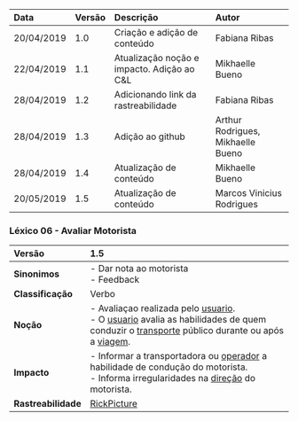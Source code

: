 |Data|Versão|Descrição|Autor|
|:---|:---|:---|:---|
|20/04/2019|1.0|Criação e adição de conteúdo|Fabiana Ribas|
|22/04/2019|1.1|Atualização noção e impacto. Adição ao C&L|Mikhaelle Bueno|
|28/04/2019|1.2|Adicionando link da rastreabilidade|Fabiana Ribas|
|28/04/2019|1.3|Adição ao github|Arthur Rodrigues, Mikhaelle Bueno|
|28/04/2019|1.4|Atualização de conteúdo|Mikhaelle Bueno|
|20/05/2019|1.5|Atualização de conteúdo|Marcos Vinicius Rodrigues|


### Léxico 06 - Avaliar Motorista

|Versão|1.5|
|:-|:-|
|**Sinonimos**|- Dar nota ao motorista<br> - Feedback|
|**Classificação**| Verbo |
|**Noção**|- Avaliaçao realizada pelo [usuario](https://github.com/Andre-Eduardo/2019.1-Requisitos-Moovit/wiki/L65-Usuário).<br>- O [usuario](https://github.com/Andre-Eduardo/2019.1-Requisitos-Moovit/wiki/L65-Usuário) avalia as habilidades de quem conduzir o [transporte](https://github.com/Andre-Eduardo/2019.1-Requisitos-Moovit/wiki/L63---transporte) público durante ou após a [viagem](https://github.com/Andre-Eduardo/2019.1-Requisitos-Moovit/wiki/L67-Viagem).|
|**Impacto**|- Informar a transportadora ou [operador](https://github.com/Andre-Eduardo/2019.1-Requisitos-Moovit/wiki/L03---aplica%C3%A7ao-mobile) a habilidade de condução do motorista. <br> - Informa irregularidades na [direção](https://github.com/Andre-Eduardo/2019.1-Requisitos-Moovit/wiki/L15---direção) do motorista.|
|**Rastreabilidade**| [RickPicture](https://github.com/Andre-Eduardo/2019.1-Requisitos-Moovit/wiki/RichPicture-Vers%C3%A3o-1.2#rp012---usu%C3%A1rio-mobile-cadastrado-e-n%C3%A3o-cadastrado)|